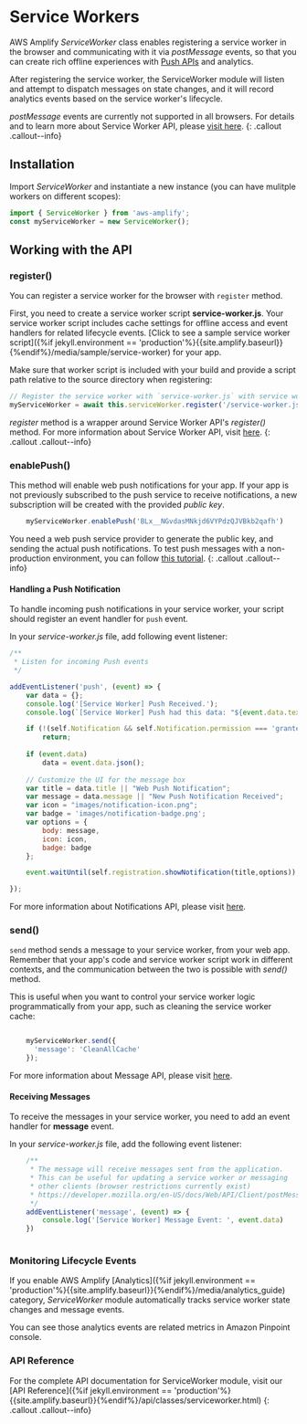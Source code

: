 ---
---
# Service Workers

AWS Amplify *ServiceWorker* class enables registering a service worker in the browser and communicating with it via *postMessage* events, so that you can create rich offline experiences with [Push APIs](https://developer.mozilla.org/en-US/docs/Web/API/Push_API) and analytics. 

After registering the service worker, the ServiceWorker module will listen and attempt to dispatch messages on state changes, and it will record analytics events based on the service worker's lifecycle.

*postMessage* events are currently not supported in all browsers. For details and to learn more about Service Worker API, please [visit here](https://developer.mozilla.org/en-US/docs/Web/API/Service_Worker_API/).
{: .callout .callout--info}

## Installation

Import *ServiceWorker* and instantiate a new instance (you can have mulitple workers on different scopes):
```js
import { ServiceWorker } from 'aws-amplify';
const myServiceWorker = new ServiceWorker();
```

## Working with the API

### register()

You can register a service worker for the browser with `register` method. 

First, you need to create a service worker script **service-worker.js**. Your service worker script includes cache settings for offline access and event handlers for related lifecycle events. [Click to see a sample service worker script]({%if jekyll.environment == 'production'%}{{site.amplify.baseurl}}{%endif%}/media/sample/service-worker) for your app. 

Make sure that worker script is included with your build and provide a script path relative to the source directory when registering:

```js
// Register the service worker with `service-worker.js` with service worker scope `/`.
myServiceWorker = await this.serviceWorker.register('/service-worker.js', '/');
```

*register* method is a wrapper around Service Worker API's *register()* method. For more information about Service Worker API, visit [here](https://developer.mozilla.org/en-US/docs/Web/API/ServiceWorkerContainer/register).
 {: .callout .callout--info}

### enablePush()

This method will enable web push notifications for your app. If your app is not previously subscribed to the push service to receive notifications, a new subscription will be created with the provided *public key*. 

```js
    myServiceWorker.enablePush('BLx__NGvdasMNkjd6VYPdzQJVBkb2qafh')
```

You need a web push service provider to generate the public key, and sending the actual push notifications. To test push messages with a non-production environment, you can follow [this tutorial](https://developers.google.com/web/fundamentals/codelabs/push-notifications/).
{: .callout .callout--info}

#### Handling a Push Notification

To handle incoming push notifications in your service worker, your script should register an event handler for `push` event.

In your *service-worker.js* file, add following event listener:

```js
/**
 * Listen for incoming Push events
 */

addEventListener('push', (event) => {
    var data = {};
    console.log('[Service Worker] Push Received.');
    console.log(`[Service Worker] Push had this data: "${event.data.text()}"`);

    if (!(self.Notification && self.Notification.permission === 'granted')) 
        return;
    
    if (event.data) 
        data = event.data.json();
    
    // Customize the UI for the message box 
    var title = data.title || "Web Push Notification";
    var message = data.message || "New Push Notification Received";
    var icon = "images/notification-icon.png";
    var badge = 'images/notification-badge.png';
    var options = {
        body: message,
        icon: icon,
        badge: badge
    };

    event.waitUntil(self.registration.showNotification(title,options));

});
```

For more information about Notifications API, please visit [here](https://developer.mozilla.org/en-US/docs/Web/API/notification).

### send()

`send` method sends a message to your service worker, from your web app. Remember that your app's code and service worker script work in different contexts, and the communication between the two is possible with *send()* method.

This is useful when you want to control your service worker logic programmatically from your app, such as cleaning the service worker cache:

```js

    myServiceWorker.send({
      'message': 'CleanAllCache'
    });

```

For more information about Message API, please visit [here](https://developer.mozilla.org/en-US/docs/Web/Events/message_(ServiceWorker)).


#### Receiving Messages 

To receive the messages in your service worker, you need to add an event handler for **message** event.

In your *service-worker.js* file, add the following event listener:

```js
    /**
     * The message will receive messages sent from the application.
     * This can be useful for updating a service worker or messaging
     * other clients (browser restrictions currently exist)
     * https://developer.mozilla.org/en-US/docs/Web/API/Client/postMessage
     */
    addEventListener('message', (event) => {
        console.log('[Service Worker] Message Event: ', event.data)
    })
    
```

### Monitoring Lifecycle Events

If you enable AWS Amplify [Analytics]({%if jekyll.environment == 'production'%}{{site.amplify.baseurl}}{%endif%}/media/analytics_guide) category, *ServiceWorker* module automatically tracks service worker state changes and message events.

You can see those analytics events are related metrics in Amazon Pinpoint console.

### API Reference

For the complete API documentation for ServiceWorker module, visit our [API Reference]({%if jekyll.environment == 'production'%}{{site.amplify.baseurl}}{%endif%}/api/classes/serviceworker.html)
{: .callout .callout--info}
